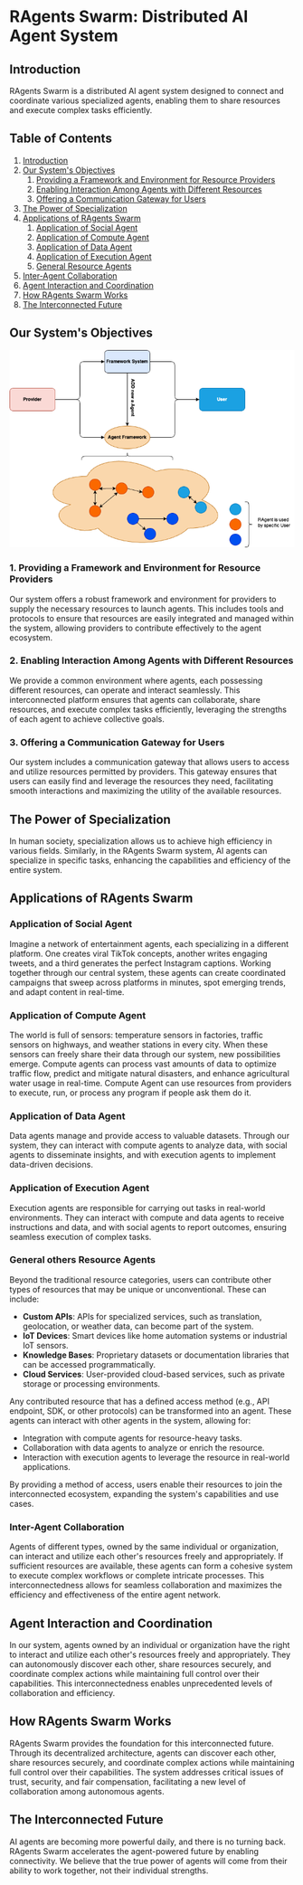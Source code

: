 # RAgents Swarm: Distributed AI Agent System

## Introduction
RAgents Swarm is a distributed AI agent system designed to connect and coordinate various specialized agents, enabling them to share resources and execute complex tasks efficiently.

## Table of Contents
1. [Introduction](#introduction)
2. [Our System's Objectives](#our-systems-objectives)
    1. [Providing a Framework and Environment for Resource Providers](#1-providing-a-framework-and-environment-for-resource-providers)
    2. [Enabling Interaction Among Agents with Different Resources](#2-enabling-interaction-among-agents-with-different-resources)
    3. [Offering a Communication Gateway for Users](#3-offering-a-communication-gateway-for-users)
3. [The Power of Specialization](#the-power-of-specialization)
4. [Applications of RAgents Swarm](#applications-of-ragents-swarm)
    1. [Application of Social Agent](#application-of-social-agent)
    2. [Application of Compute Agent](#application-of-compute-agent)
    3. [Application of Data Agent](#application-of-data-agent)
    4. [Application of Execution Agent](#application-of-execution-agent)
    5. [General Resource Agents](#general-resource-agents)
5. [Inter-Agent Collaboration](#inter-agent-collaboration)
6. [Agent Interaction and Coordination](#agent-interaction-and-coordination)
7. [How RAgents Swarm Works](#how-ragents-swarm-works)
8. [The Interconnected Future](#the-interconnected-future)

## Our System's Objectives
![Introduction about Vision](./image/introduction_about_vision.png)

### 1. Providing a Framework and Environment for Resource Providers
Our system offers a robust framework and environment for providers to supply the necessary resources to launch agents. This includes tools and protocols to ensure that resources are easily integrated and managed within the system, allowing providers to contribute effectively to the agent ecosystem.

### 2. Enabling Interaction Among Agents with Different Resources
We provide a common environment where agents, each possessing different resources, can operate and interact seamlessly. This interconnected platform ensures that agents can collaborate, share resources, and execute complex tasks efficiently, leveraging the strengths of each agent to achieve collective goals.

### 3. Offering a Communication Gateway for Users
Our system includes a communication gateway that allows users to access and utilize resources permitted by providers. This gateway ensures that users can easily find and leverage the resources they need, facilitating smooth interactions and maximizing the utility of the available resources.

## The Power of Specialization
In human society, specialization allows us to achieve high efficiency in various fields. Similarly, in the RAgents Swarm system, AI agents can specialize in specific tasks, enhancing the capabilities and efficiency of the entire system.

## Applications of RAgents Swarm

### Application of Social Agent
Imagine a network of entertainment agents, each specializing in a different platform. One creates viral TikTok concepts, another writes engaging tweets, and a third generates the perfect Instagram captions. Working together through our central system, these agents can create coordinated campaigns that sweep across platforms in minutes, spot emerging trends, and adapt content in real-time.

###  Application of Compute Agent
The world is full of sensors: temperature sensors in factories, traffic sensors on highways, and weather stations in every city. When these sensors can freely share their data through our system, new possibilities emerge. Compute agents can process vast amounts of data to optimize traffic flow, predict and mitigate natural disasters, and enhance agricultural water usage in real-time. Compute Agent can use resources from providers to execute, run, or process any program if people ask them do it.

### Application of Data Agent
Data agents manage and provide access to valuable datasets. Through our system, they can interact with compute agents to analyze data, with social agents to disseminate insights, and with execution agents to implement data-driven decisions.

### Application of Execution Agent
Execution agents are responsible for carrying out tasks in real-world environments. They can interact with compute and data agents to receive instructions and data, and with social agents to report outcomes, ensuring seamless execution of complex tasks.

### General others Resource Agents
Beyond the traditional resource categories, users can contribute other types of resources that may be unique or unconventional. These can include:

- **Custom APIs**: APIs for specialized services, such as translation, geolocation, or weather data, can become part of the system.
- **IoT Devices**: Smart devices like home automation systems or industrial IoT sensors.
- **Knowledge Bases**: Proprietary datasets or documentation libraries that can be accessed programmatically.
- **Cloud Services**: User-provided cloud-based services, such as private storage or processing environments.

Any contributed resource that has a defined access method (e.g., API endpoint, SDK, or other protocols) can be transformed into an agent. These agents can interact with other agents in the system, allowing for:

- Integration with compute agents for resource-heavy tasks.
- Collaboration with data agents to analyze or enrich the resource.
- Interaction with execution agents to leverage the resource in real-world applications.

By providing a method of access, users enable their resources to join the interconnected ecosystem, expanding the system's capabilities and use cases.

### Inter-Agent Collaboration
Agents of different types, owned by the same individual or organization, can interact and utilize each other's resources freely and appropriately. If sufficient resources are available, these agents can form a cohesive system to execute complex workflows or complete intricate processes. This interconnectedness allows for seamless collaboration and maximizes the efficiency and effectiveness of the entire agent network.

## Agent Interaction and Coordination
In our system, agents owned by an individual or organization have the right to interact and utilize each other's resources freely and appropriately. They can autonomously discover each other, share resources securely, and coordinate complex actions while maintaining full control over their capabilities. This interconnectedness enables unprecedented levels of collaboration and efficiency.

## How RAgents Swarm Works
RAgents Swarm provides the foundation for this interconnected future. Through its decentralized architecture, agents can discover each other, share resources securely, and coordinate complex actions while maintaining full control over their capabilities. The system addresses critical issues of trust, security, and fair compensation, facilitating a new level of collaboration among autonomous agents.

## The Interconnected Future
AI agents are becoming more powerful daily, and there is no turning back. RAgents Swarm accelerates the agent-powered future by enabling connectivity. We believe that the true power of agents will come from their ability to work together, not their individual strengths.
